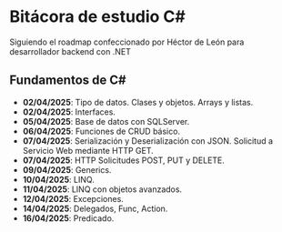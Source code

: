 # Bitácora de estudio C#

Siguiendo el roadmap confeccionado por Héctor de León para desarrollador backend con .NET

## Fundamentos de C#

* __02/04/2025__: Tipo de datos. Clases y objetos. Arrays y listas.
* __02/04/2025__: Interfaces.
* __05/04/2025__: Base de datos con SQLServer.
* __06/04/2025__: Funciones de CRUD básico.
* __07/04/2025__: Serialización y Deserialización con JSON. Solicitud a Servicio Web mediante HTTP GET.
* __07/04/2025__: HTTP Solicitudes POST, PUT y DELETE.
* __09/04/2025__: Generics.
* __10/04/2025__: LINQ.
* __11/04/2025__: LINQ con objetos avanzados.
* __12/04/2025__: Excepciones.
* __14/04/2025__: Delegados, Func, Action.
* __16/04/2025__: Predicado.